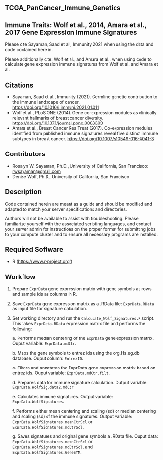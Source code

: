 ## TCGA_PanCancer_Immune_Genetics

## Immune Traits: Wolf et al., 2014, Amara et al., 2017 Gene Expression Immune Signatures

Please cite Sayaman, Saad et al., Immunity 2021 when using the data and code contained here in. 

Please additionally cite: Wolf et al., and Amara et al., when using code to calculate gene expression immune signatures from Wolf et al. and Amara et al.


## Citations
* Sayaman, Saad et al., Immunity (2021). Germline genetic contribution to the immune landscape of cancer. https://doi.org/10.1016/j.immuni.2021.01.011
* Wolf et al., PLoS ONE (2014). Gene co-expression modules as clinically relevant hallmarks of breast cancer diversity. https://doi.org/10.1371/journal.pone.0088309
* Amara et al., Breast Cancer Res Treat (2017). Co-expression modules identified from published immune signatures reveal five distinct immune subtypes in breast cancer.  https://doi.org/10.1007/s10549-016-4041-3

## Contributors
* Rosalyn W. Sayaman, Ph.D., University of California, San Francisco: rwsayaman@gmail.com
* Denise Wolf, Ph.D., University of California, San Francisco


## Description
Code contained herein are meant as a guide and should be modified and adapted to match your server specifications and directories.

Authors will not be available to assist with troubleshooting. Please familiarize yourself with the associated scripting languages, and contact your server admin for instructions on the proper format for submitting jobs to your compute cluster and to ensure all necessary programs are installed.


## Required Software
* R (https://www.r-project.org/)


## Workflow

1.	Prepare `ExprData` gene expression matrix with gene symbols as rows and sample ids as columns in R.
2.	Save `ExprData` gene expression matrix as a .RData file: `ExprData.RData` as input file for signature calculation.
3.  Set working directory and run the `Calculate_Wolf_Signatures.R` script. This takes `ExprData.RData` expression matrix file and performs the following:

    a. Performs median centering of the `ExprData` gene expression matrix. Ouput variable: `ExprData.mdCtr`.
    
    b. Maps the gene symbols to entrez ids using the org.Hs.eg.db database. Ouput column: `EntrezID`.
    
    c. Filters and annotates the ExprData gene expression matrix based on entrez ids. Ouput variable: `ExprData.mdCtr.filt`.
    
    d. Prepares data for immune signature calculation. Output variable: `ExprData.WolfSig.data2.mdCtr`
    
    e. Calculates immune signatures. Output variable: `ExprData.WolfSignatures`.
    
    f. Performs either mean centering and scaling (sd) or median centering and scaling (sd) of the immune signatures. Output variable: `ExprData.WolfSignatures.meanCtrScl` or `ExprData.WolfSignatures.mdCtrScl`.
    
    g. Saves signatures and original gene symbols a .RData file. Ouput data: `ExprData.WolfSignatures.meanCtrScl` or `ExprData.WolfSignatures.mdCtrScl`, and `ExprData.WolfSignatures.GeneSYM`.
    
    
